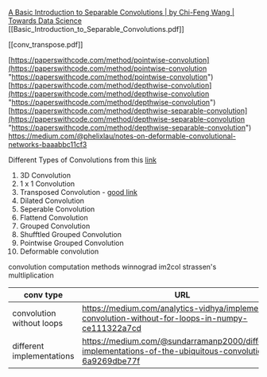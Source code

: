 [A Basic Introduction to Separable Convolutions | by Chi-Feng Wang | Towards Data Science](https://towardsdatascience.com/a-basic-introduction-to-separable-convolutions-b99ec3102728)
[[Basic_Introduction_to_Separable_Convolutions.pdf]]

[[conv_transpose.pdf]]

[https://paperswithcode.com/method/pointwise-convolution](https://paperswithcode.com/method/pointwise-convolution "https://paperswithcode.com/method/pointwise-convolution") [https://paperswithcode.com/method/depthwise-convolution](https://paperswithcode.com/method/depthwise-convolution "https://paperswithcode.com/method/depthwise-convolution") [https://paperswithcode.com/method/depthwise-separable-convolution](https://paperswithcode.com/method/depthwise-separable-convolution "https://paperswithcode.com/method/depthwise-separable-convolution")
https://medium.com/@phelixlau/notes-on-deformable-convolutional-networks-baaabbc11cf3



Different Types of Convolutions from this [link](https://towardsdatascience.com/a-comprehensive-introduction-to-different-types-of-convolutions-in-deep-learning-669281e58215)
1. 3D Convolution
2. 1 x 1 Convolution
3. Transposed Convolution - [good link](https://towardsdatascience.com/what-is-transposed-convolutional-layer-40e5e6e31c11)
4. Dilated Convolution
5. Seperable Convolution
6. Flattend Convolution
7. Grouped Convolution
8. Shufftled Grouped Convolution
9. Pointwise Grouped Convolution
10. Deformable convolution


convolution computation methods 
winnograd
im2col
strassen's multliplication



| conv type                 | URL                                                                                                       |
| ------------------------- | --------------------------------------------------------------------------------------------------------- |
| convolution without loops | https://medium.com/analytics-vidhya/implementing-convolution-without-for-loops-in-numpy-ce111322a7cd      |
| different implementations | https://medium.com/@sundarramanp2000/different-implementations-of-the-ubiquitous-convolution-6a9269dbe77f |

